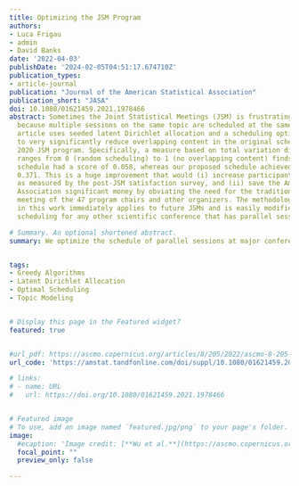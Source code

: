 ```yaml
---
title: Optimizing the JSM Program
authors:
- Luca Frigau
- admin
- David Banks
date: '2022-04-03'
publishDate: '2024-02-05T04:51:17.674710Z'
publication_types:
- article-journal
publication: "Journal of the American Statistical Association"
publication_short: "JASA"
doi: 10.1080/01621459.2021.1978466
abstract: Sometimes the Joint Statistical Meetings (JSM) is frustrating to attend,
  because multiple sessions on the same topic are scheduled at the same time. This
  article uses seeded latent Dirichlet allocation and a scheduling optimization algorithm
  to very significantly reduce overlapping content in the original schedule for the
  2020 JSM program. Specifically, a measure based on total variation distance that
  ranges from 0 (random scheduling) to 1 (no overlapping content) finds that the original
  schedule had a score of 0.058, whereas our proposed schedule achieved a score of
  0.371. This is a huge improvement that would (i) increase participant satisfaction
  as measured by the post-JSM satisfaction survey, and (ii) save the American Statistical
  Association significant money by obviating the need for the traditional in-person
  meeting of the 47 program chairs and other organizers. The methodology developed
  in this work immediately applies to future JSMs and is easily modified to improve
  scheduling for any other scientific conference that has parallel sessions.

# Summary. An optional shortened abstract.
summary: We optimize the schedule of parallel sessions at major conferences by using topic modeling to promote greater fairness and equitable access for all conference attendees. 


tags:
- Greedy Algorithms
- Latent Dirichlet Allocation
- Optimal Scheduling
- Topic Modeling


# Display this page in the Featured widget?
featured: true


#url_pdf: https://ascmo.copernicus.org/articles/8/205/2022/ascmo-8-205-2022.pdf
url_code: 'https://amstat.tandfonline.com/doi/suppl/10.1080/01621459.2021.1978466'

# links:
# - name: URL
#   url: https://doi.org/10.1080/01621459.2021.1978466


# Featured image
# To use, add an image named `featured.jpg/png` to your page's folder. 
image:
  #ecaption: 'Image credit: [**Wu et al.**](https://ascmo.copernicus.org/articles/8/205/2022/)'
  focal_point: ""
  preview_only: false

---
```

